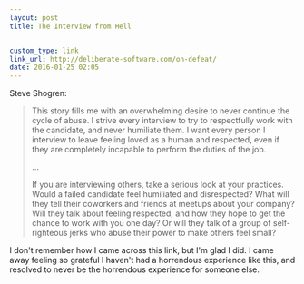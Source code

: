 ```yaml
---
layout: post
title: The Interview from Hell


custom_type: link
link_url: http://deliberate-software.com/on-defeat/
date: 2016-01-25 02:05
---
```

Steve Shogren:

> This story fills me with an overwhelming desire to never continue the cycle of abuse. I strive every interview to try to respectfully work with the candidate, and never humiliate them. I want every person I interview to leave feeling loved as a human and respected, even if they are completely incapable to perform the duties of the job.
>
>… 
>
> If you are interviewing others, take a serious look at your practices. Would a failed candidate feel humiliated and disrespected? What will they tell their coworkers and friends at meetups about your company? Will they talk about feeling respected, and how they hope to get the chance to work with you one day? Or will they talk of a group of self-righteous jerks who abuse their power to make others feel small?

I don't remember how I came across this link, but I'm glad I did. I came away feeling so grateful I haven't had a horrendous experience like this, and resolved to never be the horrendous experience for someone else.
